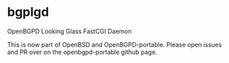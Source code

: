 # bgplgd
OpenBGPD Looking Glass FastCGI Daemon

This is now part of OpenBSD and OpenBGPD-portable.
Please open issues and PR over on the openbgpd-portable github page.
